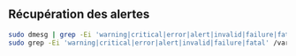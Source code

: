 ## Récupération des alertes 
```Bash
sudo dmesg | grep -Ei 'warning|critical|error|alert|invalid|failure|fatal'
sudo grep -Ei 'warning|critical|error|alert|invalid|failure|fatal' /var/log/syslog 
```